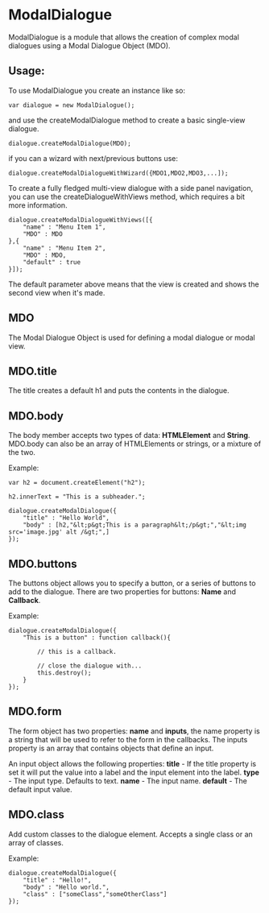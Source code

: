 # ModalDialogue #

ModalDialogue is a module that allows the creation of complex modal dialogues using a
Modal Dialogue Object (MDO).

## Usage: ##

To use ModalDialogue you create an instance like so:

	var dialogue = new ModalDialogue();

and use the createModalDialogue method to create a basic single-view dialogue.

	dialogue.createModalDialogue(MDO);

if you can a wizard with next/previous buttons use:

	dialogue.createModalDialogueWithWizard({MDO1,MDO2,MDO3,...]);

To create a fully fledged multi-view dialogue with a side panel navigation,
you can use the createDialogueWithViews method, which requires a bit more information.

	dialogue.createModalDialogueWithViews([{
		"name" : "Menu Item 1",
		"MDO" : MDO
	},{
		"name" : "Menu Item 2",
		"MDO" : MDO,
		"default" : true
	}]);

The default parameter above means that the view is created and shows the
second view when it's made.

## MDO ##

The Modal Dialogue Object is used for defining a modal dialogue or modal view.

## MDO.title ##

The title creates a default h1 and puts the contents in the dialogue.

## MDO.body ##

The body member accepts two types of data: __HTMLElement__ and __String__. MDO.body can 
also be an array of HTMLElements or strings, or a mixture of the two.

Example:

	var h2 = document.createElement("h2");

	h2.innerText = "This is a subheader.";

	dialogue.createModalDialogue({
		"title" : "Hello World",
		"body" : [h2,"&lt;p&gt;This is a paragraph&lt;/p&gt;","&lt;img src='image.jpg' alt /&gt;",]
	});

## MDO.buttons ##

The buttons object allows you to specify a button, or a series of buttons to add 
to the dialogue. There are two properties for buttons: __Name__ and __Callback__.

Example:

	dialogue.createModalDialogue({
		"This is a button" : function callback(){
		
			// this is a callback.
		
			// close the dialogue with...
			this.destroy();
		}
	});

## MDO.form ##

The form object has two properties: __name__ and __inputs__, the name property
is a string that will be used to refer to the form in the callbacks. The inputs
property is an array that contains objects that define an input.

An input object allows the following properties:
__title__ - If the title property is set it will put the value into a label 
and the input element into the label.
__type__ - The input type. Defaults to text.
__name__ - The input name.
__default__ - The default input value.

## MDO.class ##

Add custom classes to the dialogue element. Accepts a single class or an array
of classes.

Example:

	dialogue.createModalDialogue({
		"title" : "Hello!",
		"body" : "Hello world.",
		"class" : ["someClass","someOtherClass"]	
	});
